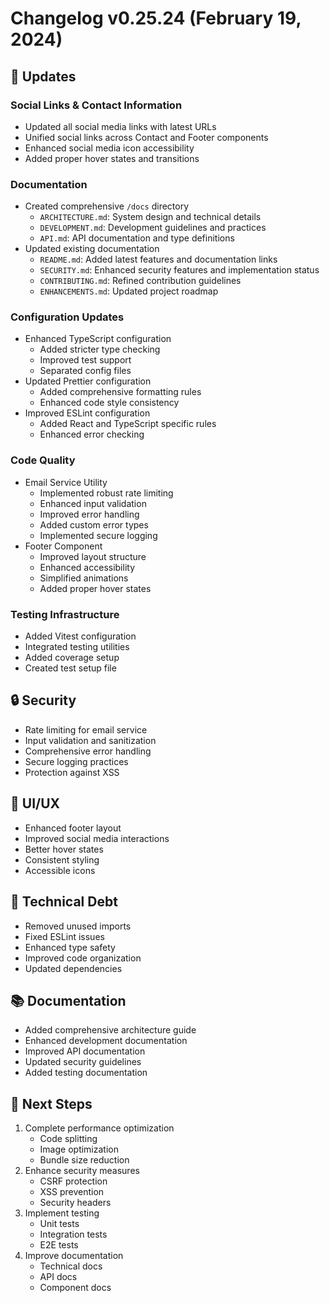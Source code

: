 # Changelog v0.25.24 (February 19, 2024)

## 🔄 Updates

### Social Links & Contact Information
- Updated all social media links with latest URLs
- Unified social links across Contact and Footer components
- Enhanced social media icon accessibility
- Added proper hover states and transitions

### Documentation
- Created comprehensive `/docs` directory
  - `ARCHITECTURE.md`: System design and technical details
  - `DEVELOPMENT.md`: Development guidelines and practices
  - `API.md`: API documentation and type definitions
- Updated existing documentation
  - `README.md`: Added latest features and documentation links
  - `SECURITY.md`: Enhanced security features and implementation status
  - `CONTRIBUTING.md`: Refined contribution guidelines
  - `ENHANCEMENTS.md`: Updated project roadmap

### Configuration Updates
- Enhanced TypeScript configuration
  - Added stricter type checking
  - Improved test support
  - Separated config files
- Updated Prettier configuration
  - Added comprehensive formatting rules
  - Enhanced code style consistency
- Improved ESLint configuration
  - Added React and TypeScript specific rules
  - Enhanced error checking

### Code Quality
- Email Service Utility
  - Implemented robust rate limiting
  - Enhanced input validation
  - Improved error handling
  - Added custom error types
  - Implemented secure logging
- Footer Component
  - Improved layout structure
  - Enhanced accessibility
  - Simplified animations
  - Added proper hover states

### Testing Infrastructure
- Added Vitest configuration
- Integrated testing utilities
- Added coverage setup
- Created test setup file

## 🔒 Security
- Rate limiting for email service
- Input validation and sanitization
- Comprehensive error handling
- Secure logging practices
- Protection against XSS

## 🎨 UI/UX
- Enhanced footer layout
- Improved social media interactions
- Better hover states
- Consistent styling
- Accessible icons

## 🔧 Technical Debt
- Removed unused imports
- Fixed ESLint issues
- Enhanced type safety
- Improved code organization
- Updated dependencies

## 📚 Documentation
- Added comprehensive architecture guide
- Enhanced development documentation
- Improved API documentation
- Updated security guidelines
- Added testing documentation

## 🚀 Next Steps
1. Complete performance optimization
   - Code splitting
   - Image optimization
   - Bundle size reduction
2. Enhance security measures
   - CSRF protection
   - XSS prevention
   - Security headers
3. Implement testing
   - Unit tests
   - Integration tests
   - E2E tests
4. Improve documentation
   - Technical docs
   - API docs
   - Component docs
